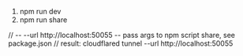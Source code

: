 
1. npm run dev
2. npm run share

// -- --url http://localhost:50055 -- pass args to npm script share, see package.json
// result: cloudflared tunnel --url http://localhost:50055
